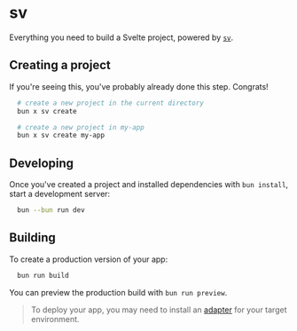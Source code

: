 # sv

Everything you need to build a Svelte project, powered by [`sv`](https://github.com/sveltejs/cli).

## Creating a project

If you're seeing this, you've probably already done this step. Congrats!

```bash
  # create a new project in the current directory
  bun x sv create

  # create a new project in my-app
  bun x sv create my-app
```

## Developing

Once you've created a project and installed dependencies with `bun install`, start a development server:

```bash
  bun --bun run dev
```

## Building

To create a production version of your app:

```bash
  bun run build
```

You can preview the production build with `bun run preview`.

> To deploy your app, you may need to install an [adapter](https://svelte.dev/docs/kit/adapters) for your target environment.

